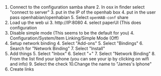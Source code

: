 
1. Connect to the configuration samba share
	2. In osx in finder select "connect to server"
	3. put in the IP of the openhab box
	4. put in the user pass openhabian/openhabian
	5. Select `openHAB-conf` share
2. Load up the web ui
	3. http://IP:8080
	4. select paperUI (This does configuration
3. Disable simple mode (This seems to be the default for you)
	4. Configuration/System/Item Linking/Simple Mode (Off)
4. Setup network binding
	4. Select "Add-ons"
	5. Select "Bindings"
	6. Search for "Network Binding"
	7. Select "Install"
5. Add things
	5. Select "Inbox"
	6. Select "+"
	7. Select "Network Binding"
	8. From the list find your iphone (you can see your ip by clicking on wifi and info)
	9. Select the check
	10.Change the name to "James's Iphone"
6. Create links
	 

<!--stackedit_data:
eyJoaXN0b3J5IjpbNTUxNzMzMjI3LC02MTY4MzY3NiwxNjYyNj
M3Nzg4LC01MDE5MjQ4MTUsMjExOTg2NTMwLDg2OTI3NTM5Nyw3
MzA5OTgxMTZdfQ==
-->
